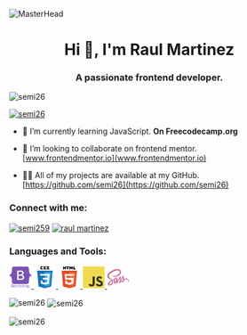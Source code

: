 ![MasterHead](https://mir-s3-cdn-cf.behance.net/project_modules/max_1200/79731568097599.5b50bca477735.jpg)
<h1 align="center">Hi 👋, I'm Raul Martinez</h1>
<h3 align="center">A passionate frontend developer.</h3>
<!-- <img src="https://c.tenor.com/2uyENRmiUt0AAAAC/coding.gif" alt=""> -->

<p align="left"> <img src="https://komarev.com/ghpvc/?username=semi26&label=Profile%20views&color=0e75b6&style=flat" alt="semi26" /> </p>

<p align="left"> <a href="https://github.com/ryo-ma/github-profile-trophy"><img src="https://github-profile-trophy.vercel.app/?username=semi26" alt="semi26" /></a> </p>

- 🌱 I’m currently learning JavaScript. **On Freecodecamp.org**

- 👯 I’m looking to collaborate on frontend mentor. [www.frontendmentor.io](www.frontendmentor.io)

- 👨‍💻 All of my projects are available at my GitHub. [https://github.com/semi26](https://github.com/semi26)

<h3 align="left">Connect with me:</h3>
<p align="left">
<a href="https://codepen.io/semi259" target="blank"><img align="center" src="https://raw.githubusercontent.com/rahuldkjain/github-profile-readme-generator/master/src/images/icons/Social/codepen.svg" alt="semi259" height="30" width="40" /></a>
<a href="https://linkedin.com/in/raul martinez" target="blank"><img align="center" src="https://raw.githubusercontent.com/rahuldkjain/github-profile-readme-generator/master/src/images/icons/Social/linked-in-alt.svg" alt="raul martinez" height="30" width="40" /></a>
</p>

<h3 align="left">Languages and Tools:</h3>
<p align="left"> <a href="https://getbootstrap.com" target="_blank" rel="noreferrer"> <img src="https://raw.githubusercontent.com/devicons/devicon/master/icons/bootstrap/bootstrap-plain-wordmark.svg" alt="bootstrap" width="40" height="40"/> </a> <a href="https://www.w3schools.com/css/" target="_blank" rel="noreferrer"> <img src="https://raw.githubusercontent.com/devicons/devicon/master/icons/css3/css3-original-wordmark.svg" alt="css3" width="40" height="40"/> </a> <a href="https://www.w3.org/html/" target="_blank" rel="noreferrer"> <img src="https://raw.githubusercontent.com/devicons/devicon/master/icons/html5/html5-original-wordmark.svg" alt="html5" width="40" height="40"/> </a> <a href="https://developer.mozilla.org/en-US/docs/Web/JavaScript" target="_blank" rel="noreferrer"> <img src="https://raw.githubusercontent.com/devicons/devicon/master/icons/javascript/javascript-original.svg" alt="javascript" width="40" height="40"/> </a> <a href="https://sass-lang.com" target="_blank" rel="noreferrer"> <img src="https://raw.githubusercontent.com/devicons/devicon/master/icons/sass/sass-original.svg" alt="sass" width="40" height="40"/> </a> </p>

<p><img align="left" src="https://github-readme-stats.vercel.app/api/top-langs?username=semi26&show_icons=true&locale=en&layout=compact" alt="semi26" /></p>

<p>&nbsp;<img align="center" src="https://github-readme-stats.vercel.app/api?username=semi26&show_icons=true&locale=en" alt="semi26" /></p>

<p><img align="center" src="https://github-readme-streak-stats.herokuapp.com/?user=semi26&" alt="semi26" /></p>
